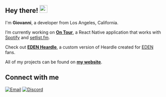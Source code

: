 ## Hey there! <img src="https://i.imgur.com/U65WS35.gif" width="25"/>
I'm **Giovanni**, a developer from Los Angeles, California.

I’m currently working on **[On Tour](https://github.com/ftrbnd/on-tour)**, a React Native application that works with [Spotify](https://developer.spotify.com/documentation/web-api) and [setlist.fm](https://api.setlist.fm/docs/1.0/index.html).

Check out [**EDEN Heardle**](https://eden-heardle.io), a custom version of Heardle created for [EDEN](https://open.spotify.com/artist/1t20wYnTiAT0Bs7H1hv9Wt) fans.

All of my projects can be found on **[my website](https://github.com/ftrbnd)**.

## Connect with me
[<img alt="Email" src="https://img.shields.io/badge/EMAIL-EA4335?style=for-the-badge&logo=gmail&logoColor=white" />](https://mail.google.com/mail/u/0/?fs=1&tf=cm&source=mailto&to=giosalas25@gmail.com)
[<img alt="Discord" src="https://img.shields.io/badge/DISCORD-5865F2?style=for-the-badge&logo=discord&logoColor=white" />](https://discord.gg/futurebound)
